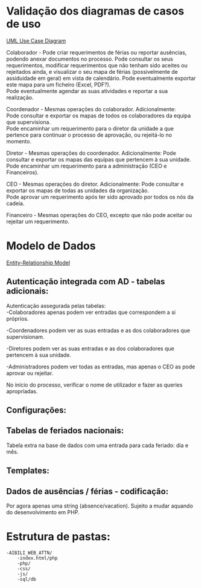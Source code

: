 # Validação dos diagramas de casos de uso
[UML Use Case Diagram](https://www.lucidchart.com/documents/edit/a3c0dfd0-8d7e-418e-a441-6910246505de/0)

Colaborador - Pode criar requerimentos de férias ou reportar ausências, podendo anexar documentos no processo. Pode
				  consultar os seus requerimentos, modificar requerimentos que não tenham sido aceites ou rejeitados ainda, e
				  visualizar o seu mapa de férias (possivelmente de assiduidade em geral) em vista de calendário. Pode eventualmente
				  exportar este mapa para um ficheiro (Excel, PDF?).  
				  Pode eventualmente agendar as suas atividades e reportar a sua realização.

Coordenador - Mesmas operações do colaborador. Adicionalmente:  
				  Pode consultar e exportar os mapas de todos os colaboradores da equipa que supervisiona.  
				  Pode encaminhar um requerimento para o diretor da unidade a que pertence para continuar o processo de
				  aprovação, ou rejeitá-lo no momento.

Diretor - Mesmas operações do coordenador. Adicionalmente:
			  Pode consultar e exportar os mapas das equipas que pertencem à sua unidade.  
			  Pode encaminhar um requerimento para a administração (CEO e Financeiros).

CEO - Mesmas operações do diretor. Adicionalmente:
		  Pode consultar e exportar os mapas de todas as unidades da organização.  
		  Pode aprovar um requerimento após ter sido aprovado por todos os nós da cadeia.

Financeiro - Mesmas operações do CEO, excepto que não pode aceitar ou rejeitar um requerimento.

# Modelo de Dados
[Entity-Relationship Model](https://www.lucidchart.com/documents/edit/a3c0dfd0-8d7e-418e-a441-6910246505de/0)

## Autenticação integrada com AD - tabelas adicionais:

Autenticação assegurada pelas tabelas:  
-Colaboradores apenas podem ver entradas que correspondem a si próprios. 

-Coordenadores podem ver as suas entradas e as dos colaboradores que supervisionam.

-Diretores podem ver as suas entradas e as dos colaboradores que pertencem à sua unidade.

-Administradores podem ver todas as entradas, mas apenas o CEO as pode aprovar ou rejeitar.

No início do processo, verificar o nome de utilizador e fazer as queries apropriadas.

## Configurações:

## Tabelas de feriados nacionais:
Tabela extra na base de dados com uma entrada para cada feriado: dia e mês.

## Templates:

## Dados de ausências / férias - codificação:
Por agora apenas uma string (absence/vacation). Sujeito a mudar aquando do desenvolvimento em PHP.

# Estrutura de pastas:
	-AIBILI_WEB_ATTN/
		-index.html/php
		-php/
		-css/
		-js/
		-sql/db



